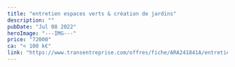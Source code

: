 ```yaml
---
title: "entretien espaces verts & création de jardins"
description: ""
pubDate: "Jul 08 2022"
heroImage: "---IMG---"
price: "72000"
ca: "< 100 k€"
link: "https://www.transentreprise.com/offres/fiche/ARA241841A/entretien-espaces-verts-creation-de-jardins/auvergne-rhone-alpes/haute-savoie"
---
```

